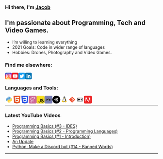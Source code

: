 ### Hi there, I'm [Jacob][website]

## I'm passionate about Programming, Tech and Video Games.

- I’m willing to learning everything
- 2021 Goals: Code in wider range of languages
- Hobbies: Drones, Photography and Video Games.

### Find me elsewhere:

[<img align="left" alt="jacobjohnallen | Instagram" width="22px" src="img/social/instagram_logo.svg" />][instagram]
[<img align="left" alt="Jacob Allen | YouTube" width="22px" src="img/social/youtube_logo.svg" />][youtube]
[<img align="left" alt="Jacob John Allen | Twitter" width="22px" src="img/social/twitter_logo.svg" />][twitter]
[<img align="left" alt="Jacob Allen | LinkedIn" width="22px" src="img/social/linkedin_logo.svg" />][linkedin]

<br />

### Languages and Tools:

<img align="left" alt="Python" width="26px" src="img/skills/python.svg" />
<img align="left" alt="HTML" width="26px" src="img/skills/html.svg" />
<img align="left" alt="CSS" width="26px" src="img/skills/css.svg" />
<img align="left" alt="SASS" width="26px" src="img/skills/sass.svg" />
<img align="left" alt="JavaScript" width="26px" src="img/skills/js.svg" />
<img align="left" alt="php" width="26px" src="img/skills/php.svg" />
<img align="left" alt="php" width="26px" src="img/skills/unity.svg" />
<img align="left" alt="Linux" width="26px" src="img/skills/linux.svg" />
<img align="left" alt="git" width="26px" src="img/skills/git.svg" />
<img align="left" alt="Markdown" width="26px" src="img/skills/markdown.svg" />
<img align="left" alt="Adobe" width="26px" src="img/skills/adobe.svg" />

<br />

---

### Latest YouTube Videos
<!-- YOUTUBE:START -->
- [Programming Basics &lpar;#3 - IDES&rpar;](https://www.youtube.com/watch?v=a98TEGcQRCg)
- [Programming Basics &lpar;#2 - Programming Languages&rpar;](https://www.youtube.com/watch?v=M8OFPXZdd28)
- [Programming Basics &lpar;#1 - Introduction&rpar;](https://www.youtube.com/watch?v=1woxlU7EhWg)
- [An Update](https://www.youtube.com/watch?v=20cRYlSPaYE)
- [Python: Make a Discord bot &lpar;#14 - Banned Words&rpar;](https://www.youtube.com/watch?v=Asqvv73V8xo)
<!-- YOUTUBE:END -->

---

[website]: https://jacoballen.dev
[twitter]: https://twitter.com/jacobjohnallen
[youtube]: https://www.youtube.com/channel/UCl81IQbArFVCcPpYSPi9dUA
[instagram]: https://instagram.com/jacobjohnallen
[linkedin]: https://www.linkedin.com/in/jacob-allen-4654221b8/
